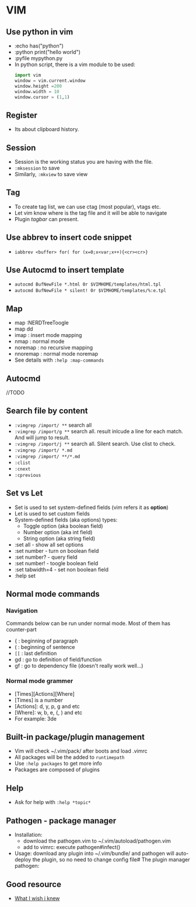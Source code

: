# VIM

## Use python in vim
* :echo has("python")
* :python print("hello world")
* :pyfile mypython.py
* In python script, there is a vim module to be used:
    ```python
    import vim
    window = vim.current.window
    window.height =200
    window.width = 10
    window.cursor = (1,1)
    ```

## Register
* Its about clipboard history.

## Session
* Session is the working status you are having with the file. 
* `:mksession` to save 
* Similarly, `:mkview` to save view

## Tag
* To create tag list, we can use ctag (most popular), vtags etc.
* Let vim know where is the tag file and it will be able to navigate
* Plugin *tagbar* can present.

## Use abbrev to insert code snippet
* `iabbrev <buffer> for( for (x=0;x<var;x++){<cr><cr>}`

## Use Autocmd to insert template
* `autocmd BufNewFile *.html 0r $VIMHOME/templates/html.tpl`
* `autocmd BufNewFile * silent! 0r $VIMHOME/templates/%:e.tpl`

## Map
* map <F7> :NERDTreeToogle<CR>
* map <F7> dd
* imap : insert mode mapping
* nmap : normal mode
* noremap : no recursive mapping
* nnoremap : normal mode noremap
* See details with `:help :map-commands`

## Autocmd
//TODO

## Search file by content
* `:vimgrep /import/ **` search all
* `:vimgrep /import/g **` search all. result inlcude a line for each match. And will jump to result.
* `:vimgrep /import/j **` search all. Silent search. Use clist to check.
* `:vimgrep /import/ *.md` 
* `:vimgrep /import/ **/*.md`
* `:clist`
* `:cnext`
* `:cprevious`

## Set vs Let
* Set is used to set system-defined fields (vim refers it as **option**)
* Let is used to set custom fields
* System-defined fields (aka options) types:
    * Toggle option (aka boolean field)
    * Number option (aka int field)
    * String option (aka string field)
* :set all - show all set options
* :set number - turn on boolean field
* :set number? - query field
* :set number! - toogle boolean field
* :set tabwidth=4 - set non boolean field
* :help set

## Normal mode commands

### Navigation
Commands below can be run under normal mode. Most of them has counter-part
* { : beginning of paragraph
* ( : beginning of sentence
* `[[` : last definition
* gd : go to definition of field/function
* gf : go to dependency file (doesn't really work well...)

### Normal mode grammer
* [Times][Actions][Where]
* [Times] is a number
* [Actions]: d, y, p, g and etc
* [Where]: w, b, e, {, ) and etc
* For example: 3de

## Built-in package/plugin management
* Vim will check ~/.vim/pack/ after boots and load .vimrc
* All packages will be the added to `runtimepath`
* Use `:help packages` to get more info
* Packages are composed of plugins

## Help
* Ask for help with `:help *topic*`

## Pathogen - package manager
* Installation: 
    * download the pathogen.vim to ~/.vim/autoload/pathogen.vim
    * add to vimrc: execute pathogen#infect()
* Usage: download any plugin into ~/.vim/bundle/ and pathogen will auto-deploy the plugin, so no need to change config file# The plugin manager pathogen:

## Good resource
* [What I wish i knew](https://hackernoon.com/learning-vim-what-i-wish-i-knew-b5dca186bef7)
